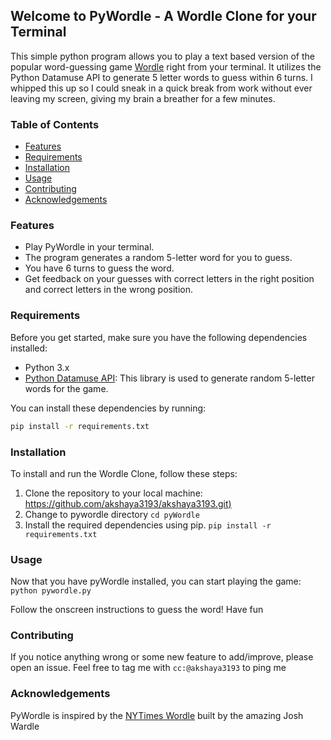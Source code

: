 ## Welcome to PyWordle - A Wordle Clone for your Terminal

This simple python program allows you to play a text based version of the popular word-guessing game [Wordle](https://www.nytimes.com/games/wordle/index.html)
right from your terminal. It utilizes the Python Datamuse API to generate 5 letter words to guess within 6 turns. I whipped this up so I could sneak in a quick break from work without ever leaving my screen, giving my brain a breather for a few minutes.

### Table of Contents
- [Features](#features)
- [Requirements](#requirements)
- [Installation](#installation)
- [Usage](#usage)
- [Contributing](#contributing)
- [Acknowledgements](#acknowledgements)

### Features

- Play PyWordle in your terminal.
- The program generates a random 5-letter word for you to guess.
- You have 6 turns to guess the word.
- Get feedback on your guesses with correct letters in the right position and correct letters in the wrong position.

### Requirements

Before you get started, make sure you have the following dependencies installed:

- Python 3.x
- [Python Datamuse API](https://github.com/gmegha/python-datamuse): This library is used to generate random 5-letter words for the game.


You can install these dependencies by running:

```bash
pip install -r requirements.txt
```


### Installation

To install and run the Wordle Clone, follow these steps:

1. Clone the repository to your local machine:
[https://github.com/akshaya3193/akshaya3193.git)](https://github.com/akshaya3193/akshaya3193.git)
2. Change to pywordle directory
   ```cd pyWordle```
3. Install the required dependencies using pip.
   ```pip install -r requirements.txt```


### Usage

Now that you have pyWordle installed, you can start playing the game:
```python pywordle.py```

Follow the onscreen instructions to guess the word! Have fun

### Contributing

If you notice anything wrong or some new feature to add/improve, please open an issue. Feel free to tag me with ```cc:@akshaya3193``` to ping me

### Acknowledgements

PyWordle is inspired by the [NYTimes Wordle](https://www.nytimes.com/games/wordle/index.html) built by the amazing Josh Wardle
